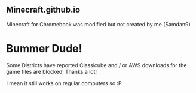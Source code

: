 ## Minecraft.github.io
Minecraft for Chromebook was modified but not created by me (Samdan9)

# Bummer Dude!
Some Districts have reported Classicube and / or AWS downloads for the game files are blocked! Thanks a lot!

I mean it still works on regular computers so :P
